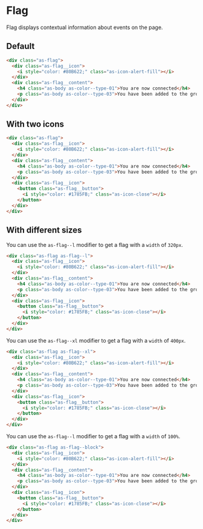 # Flag

Flag displays contextual information about events on the page.

## Default

```html
<div class="as-flag">
  <div class="as-flag__icon">
    <i style="color: #80B622;" class="as-icon-alert-fill"></i>
  </div>
  <div class="as-flag__content">
    <h4 class="as-body as-color--type-01">You are now connected</h4>
    <p class="as-body as-color--type-03">You have been added to the group “New Store on this region”</p>
  </div>
</div>
```

## With two icons

```html
<div class="as-flag">
  <div class="as-flag__icon">
    <i style="color: #80B622;" class="as-icon-alert-fill"></i>
  </div>
  <div class="as-flag__content">
    <h4 class="as-body as-color--type-01">You are now connected</h4>
    <p class="as-body as-color--type-03">You have been added to the group “New Store on this region”</p>
  </div>
  <div class="as-flag__icon">
    <button class="as-flag__button">
      <i style="color: #1785FB;" class="as-icon-close"></i>
    </button>
  </div>
</div>
```

## With different sizes

You can use the `as-flag--l` modifier to get a flag with a `width` of `320px`.

```html
<div class="as-flag as-flag--l">
  <div class="as-flag__icon">
    <i style="color: #80B622;" class="as-icon-alert-fill"></i>
  </div>
  <div class="as-flag__content">
    <h4 class="as-body as-color--type-01">You are now connected</h4>
    <p class="as-body as-color--type-03">You have been added to the group “New Store on this region”</p>
  </div>
  <div class="as-flag__icon">
    <button class="as-flag__button">
      <i style="color: #1785FB;" class="as-icon-close"></i>
    </button>
  </div>
</div>
```

You can use the `as-flag--xl` modifier to get a flag with a `width` of `400px`.

```html
<div class="as-flag as-flag--xl">
  <div class="as-flag__icon">
    <i style="color: #80B622;" class="as-icon-alert-fill"></i>
  </div>
  <div class="as-flag__content">
    <h4 class="as-body as-color--type-01">You are now connected</h4>
    <p class="as-body as-color--type-03">You have been added to the group “New Store on this region”</p>
  </div>
  <div class="as-flag__icon">
    <button class="as-flag__button">
      <i style="color: #1785FB;" class="as-icon-close"></i>
    </button>
  </div>
</div>
```

You can use the `as-flag--l` modifier to get a flag with a `width` of `100%`.

```html
<div class="as-flag as-flag--block">
  <div class="as-flag__icon">
    <i style="color: #80B622;" class="as-icon-alert-fill"></i>
  </div>
  <div class="as-flag__content">
    <h4 class="as-body as-color--type-01">You are now connected</h4>
    <p class="as-body as-color--type-03">You have been added to the group “New Store on this region”</p>
  </div>
  <div class="as-flag__icon">
    <button class="as-flag__button">
      <i style="color: #1785FB;" class="as-icon-close"></i>
    </button>
  </div>
</div>
```
